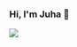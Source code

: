 ### Hi, I'm Juha :wave: 
<p vertical-align:top>

<a href="https://github.com/juhamikael/"><img src="https://github-readme-stats.vercel.app/api?username=juhamikael&show_icons=true&theme=dark"/>
</p>


